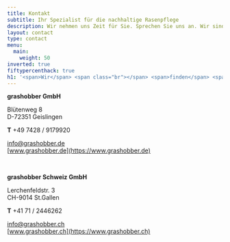 ```yaml
---
title: Kontakt
subtitle: Ihr Spezialist für die nachhaltige Rasenpflege
description: Wir nehmen uns Zeit für Sie. Sprechen Sie uns an. Wir sind gerne für Sie da.
layout: contact
type: contact
menu:
  main:
    weight: 50
inverted: true
fiftypercenthack: true
h1: '<span>Wir</span> <span class="br"></span> <span>finden</span> <span class="br"></span> <span>Lösungen</span>'
---
```


<strong class="c-contact__address-headline">grashobber GmbH</strong>

Blütenweg 8  
D-72351 Geislingen

**T** +49 7428 / 9179920

[info@grashobber.de](mailto:info@grashobber.de)  
[www.grashobber.de](https://www.grashobber.de)

&nbsp;  

<strong class="c-contact__address-headline">grashobber Schweiz GmbH</strong>

Lerchenfeldstr. 3  
CH-9014 St.Gallen

**T** +41 71 / 2446262
 
[info@grashobber.ch](mailto:info@grashobber.ch)  
[www.grashobber.ch](https://www.grashobber.ch)
